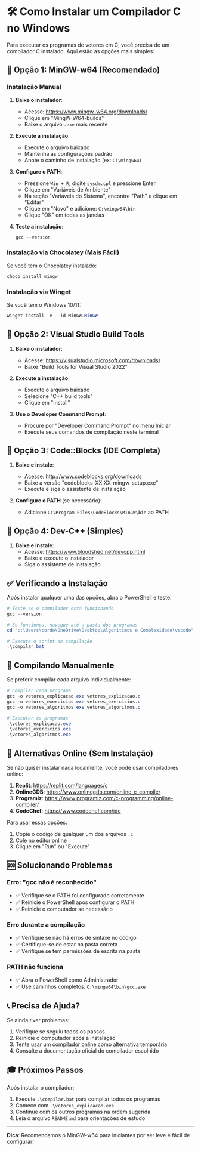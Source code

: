 # 🛠️ Como Instalar um Compilador C no Windows

Para executar os programas de vetores em C, você precisa de um compilador C instalado. Aqui estão as opções mais simples:

## 🎯 Opção 1: MinGW-w64 (Recomendado)

### Instalação Manual
1. **Baixe o instalador**: 
   - Acesse: https://www.mingw-w64.org/downloads/
   - Clique em "MingW-W64-builds"
   - Baixe o arquivo `.exe` mais recente

2. **Execute a instalação**:
   - Execute o arquivo baixado
   - Mantenha as configurações padrão
   - Anote o caminho de instalação (ex: `C:\mingw64`)

3. **Configure o PATH**:
   - Pressione `Win + R`, digite `sysdm.cpl` e pressione Enter
   - Clique em "Variáveis de Ambiente"
   - Na seção "Variáveis do Sistema", encontre "Path" e clique em "Editar"
   - Clique em "Novo" e adicione: `C:\mingw64\bin`
   - Clique "OK" em todas as janelas

4. **Teste a instalação**:
   ```powershell
   gcc --version
   ```

### Instalação via Chocolatey (Mais Fácil)
Se você tem o Chocolatey instalado:
```powershell
choco install mingw
```

### Instalação via Winget
Se você tem o Windows 10/11:
```powershell
winget install -e --id MinGW.MinGW
```

## 🎯 Opção 2: Visual Studio Build Tools

1. **Baixe o instalador**:
   - Acesse: https://visualstudio.microsoft.com/downloads/
   - Baixe "Build Tools for Visual Studio 2022"

2. **Execute a instalação**:
   - Execute o arquivo baixado
   - Selecione "C++ build tools"
   - Clique em "Install"

3. **Use o Developer Command Prompt**:
   - Procure por "Developer Command Prompt" no menu Iniciar
   - Execute seus comandos de compilação neste terminal

## 🎯 Opção 3: Code::Blocks (IDE Completa)

1. **Baixe e instale**:
   - Acesse: http://www.codeblocks.org/downloads
   - Baixe a versão "codeblocks-XX.XX-mingw-setup.exe"
   - Execute e siga o assistente de instalação

2. **Configure o PATH** (se necessário):
   - Adicione `C:\Program Files\CodeBlocks\MinGW\bin` ao PATH

## 🎯 Opção 4: Dev-C++ (Simples)

1. **Baixe e instale**:
   - Acesse: https://www.bloodshed.net/devcpp.html
   - Baixe e execute o instalador
   - Siga o assistente de instalação

## ✅ Verificando a Instalação

Após instalar qualquer uma das opções, abra o PowerShell e teste:

```powershell
# Teste se o compilador está funcionando
gcc --version

# Se funcionou, navegue até a pasta dos programas
cd "c:\Users\corde\OneDrive\Desktop\Algoritimos e Complexidade\vscode"

# Execute o script de compilação
.\compilar.bat
```

## 🚀 Compilando Manualmente

Se preferir compilar cada arquivo individualmente:

```powershell
# Compilar cada programa
gcc -o vetores_explicacao.exe vetores_explicacao.c
gcc -o vetores_exercicios.exe vetores_exercicios.c
gcc -o vetores_algoritmos.exe vetores_algoritmos.c

# Executar os programas
.\vetores_explicacao.exe
.\vetores_exercicios.exe
.\vetores_algoritmos.exe
```

## 🔧 Alternativas Online (Sem Instalação)

Se não quiser instalar nada localmente, você pode usar compiladores online:

1. **Replit**: https://replit.com/languages/c
2. **OnlineGDB**: https://www.onlinegdb.com/online_c_compiler
3. **Programiz**: https://www.programiz.com/c-programming/online-compiler/
4. **CodeChef**: https://www.codechef.com/ide

Para usar essas opções:
1. Copie o código de qualquer um dos arquivos `.c`
2. Cole no editor online
3. Clique em "Run" ou "Execute"

## 🆘 Solucionando Problemas

### Erro: "gcc não é reconhecido"
- ✅ Verifique se o PATH foi configurado corretamente
- ✅ Reinicie o PowerShell após configurar o PATH
- ✅ Reinicie o computador se necessário

### Erro durante a compilação
- ✅ Verifique se não há erros de sintaxe no código
- ✅ Certifique-se de estar na pasta correta
- ✅ Verifique se tem permissões de escrita na pasta

### PATH não funciona
- ✅ Abra o PowerShell como Administrador
- ✅ Use caminhos completos: `C:\mingw64\bin\gcc.exe`

## 📞 Precisa de Ajuda?

Se ainda tiver problemas:
1. Verifique se seguiu todos os passos
2. Reinicie o computador após a instalação
3. Tente usar um compilador online como alternativa temporária
4. Consulte a documentação oficial do compilador escolhido

## 🎓 Próximos Passos

Após instalar o compilador:
1. Execute `.\compilar.bat` para compilar todos os programas
2. Comece com `.\vetores_explicacao.exe`
3. Continue com os outros programas na ordem sugerida
4. Leia o arquivo `README.md` para orientações de estudo

---
**Dica**: Recomendamos o MinGW-w64 para iniciantes por ser leve e fácil de configurar!
